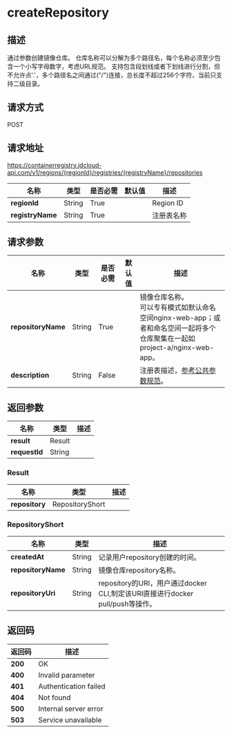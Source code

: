 # createRepository


## 描述
通过参数创建镜像仓库。
仓库名称可以分解为多个路径名，每个名称必须至少包含一个小写字母数字，考虑URL规范。
支持包含段划线或者下划线进行分割，但不允许点'.'，多个路径名之间通过("/")连接，总长度不超过256个字符，当前只支持二级目录。


## 请求方式
POST

## 请求地址
https://containerregistry.jdcloud-api.com/v1/regions/{regionId}/registries/{registryName}/repositories

|名称|类型|是否必需|默认值|描述|
|---|---|---|---|---|
|**regionId**|String|True| |Region ID|
|**registryName**|String|True| |注册表名称|

## 请求参数
|名称|类型|是否必需|默认值|描述|
|---|---|---|---|---|
|**repositoryName**|String|True| |镜像仓库名称。<br>可以专有模式如默认命名空间nginx-web-app；或者和命名空间一起将多个仓库聚集在一起如 project-a/nginx-web-app。<br>|
|**description**|String|False| |注册表描述，<a href="https://www.jdcloud.com/help/detail/3870/isCatalog/1">参考公共参数规范</a>。<br>|


## 返回参数
|名称|类型|描述|
|---|---|---|
|**result**|Result| |
|**requestId**|String| |

### Result
|名称|类型|描述|
|---|---|---|
|**repository**|RepositoryShort| |
### RepositoryShort
|名称|类型|描述|
|---|---|---|
|**createdAt**|String|记录用户repository创建的时间。|
|**repositoryName**|String|镜像仓库repository名称。|
|**repositoryUri**|String|repository的URI，用户通过docker CLI,制定该URI直接进行docker pull/push等操作。|

## 返回码
|返回码|描述|
|---|---|
|**200**|OK|
|**400**|Invalid parameter|
|**401**|Authentication failed|
|**404**|Not found|
|**500**|Internal server error|
|**503**|Service unavailable|
